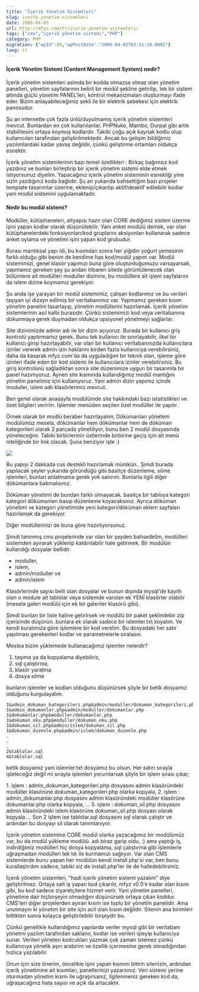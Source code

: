 ```yaml
---
title: "İçerik Yönetim Sistemleri"
slug: icerik-yonetim-sistemleri
date: 2006-04-03
url: http://mfyz.com/tr/icerik-yonetim-sistemleri/
tags: ["cms","içerik yönetim sistemi","PHP"]
category: PHP
migration: {"wpId":89,"wpPostDate":"2006-04-03T03:51:50.000Z"}
lang: tr
---
```


#### İçerik Yönetim Sistemi (Content Management System) nedir?

İçerik yönetim sistemleri aslında bir kodda olmazsa olmaz olan yönetim panelleri, yönetim sayfalarının belirli bir modül şekline getirilip, tek bir sistem altında güçlü yönetim PANEL'leri, kontrol mekanizmaları oluşturmayı ifade eder. Bizim anlayabileceğimiz şekli ile bir elektrik şebekesi için elektrik panosudur.

Şu an internette çok fazla ünlü/duyulmamış içerik yönetim sistemleri mevcut. Bunlardan en çok kullanılanlar, PHPNuke, Mambo, Durpal gibi artık stabilitesini ortaya koymuş kodlardır. Takibi çoğu açık kaynak kodlu olup kullanıcıları tarafından geliştirilmektedir. Ancak bu gelişim bildiğimiz yazılımlardaki kadar yavaş değildir, çünkü geliştirme ortamları oldukça esnektir.

İçerik yönetim sistemlerinin bazı temel özellikleri : Birkaç bağımsız kod yazdınız ve bunları birleştirip bir içerik yönetim sistemi elde etmek istiyorsunuz diyelim. Yapacağınız içerik yönetim sisteminin esnekliği yine sizin yazdığınız koda bağlıdır. Şu an yukarıda bahsettiğim bazı projeler template tasarımlar üzerine, eklenip/çıkarılıp aktif/deaktif edilebilir kodlar yani modül sistemini uygulamaktadır.

#### Nedir bu modül sistemi?

Modüller, kütüphaneleri, altyapısı hazır olan CORE dediğimiz sistem üzerine işini yapan kodlar olarak düşünülebilir. Yani anket modülü demek, var olan kütüphanelerdeki fonksiyonları/kod gruplarını aksiyonları kullanarak sadece anket oylama ve yönetimi işini yapan kod grubudur.

Burası mantıksal yapı idi, bu kısımdan sonra her yiğidin yoğurt yemesinin farklı olduğu gibi benim de kendime has kod/modül yapım var. Modül sistemimizi, genel klasör yapımızı buna göre oluşturduğumuzu varsayarsak, yapmamız gereken şey şu andan itibaren sitede görüntülenecek olan bölümlere ait modülleri moduller dizinine, bu modüllere ait işlem sayfalarını da islem dizine koymamız gerekiyor.

Şu anda işe yarayan bir modül sistemimiz, çalışan kodlarımız ve bu verileri taşıyan iyi dizayn edilmiş bir veritabanımız var. Yapmamız gereken kısım yönetim panelini tasarlayıp, yönetim modüllerini hazırlamak. İçerik yönetim sistemlerinin asıl kalbi burasıdır. Çünkü sistemimizi kod veya veritabanına dokunmaya gerek duymadan oldukça opsiyonel yönetmeyi sağlarlar.

Site dizinimizde admin adı ile bir dizin açıyoruz. Burada bir kullanıcı griş kontrolü yaptırmamız gerek. Bunu tek kullanıcı ile sınırlayabilir, ilkel bir kullanıcı girişi hazırlayabilir, var olan bir kullanıcı veritabanınızda kullanıcılara izinler vererek admin izin haklarını birden fazla kullanıcıya verebilirsiniz, daha da kasarak mfyz.com'da da uyguladığım bir teknik olan, işleme göre izinleri ifade eden bir kod sistemi ile kullanıcılara izinler verebilirsiniz. Bu giriş kontrolünü sağladıktan sonra site düzenimize uygun bir tasarımla bir panel hazırlıyoruz. Aynen site kısmında kullandığımız modül mantığını yönetim panelimiz için kullanıyoruz. Yani admin dizin yapımız içinde moduller, islem adlı klasörlerimiz mevcut.

Ben genel olarak anasayfa modülümde site hakkındaki bazı istatistikleri ve özet bilgileri veririm. İşlemler menüden seçilen özel modüller ile yapılır.

Örnek olarak bir modlü beraber hazırlayalım; Dökümanları yönetem modülümüz mesela, dökümanlar hem dökümanlar hem de döküman kategorileri olarak 2 parçada yönetiliyor, bunu ben 2 modül dosyasında yöneteceğim. Tabiki birbirlerinin üstlerinde birbirine geçiş için alt menü niteliğinde bir link olacak. Şuna benziyor işte :)

![](/images/archive/tr/2006/04/cms.gif)

Bu yapıyı 2 dakkada css destekli hazırlamak mümkün.. Şimdi burada yapılacak şeyler yukarıda göründüğü gibi basitçe düzenleme, silme işlemleri, bunları anlatmama gerek yok sanırım. Bunlarla ilgili diğer dökümanlara bakmalısınız.

Döküman yönetimi de bundan farklı olmayacak. basitçe bir tabloya kategori kategori dökümanları basıp düzenleme koyacaksınız. Ayrıca döküman yönetimi ve kategori yönetimide yeni kategori/döküman eklem sayfaları hazırlamak da gerekiyor.

Diğer modüllerinizi de buna göre hazırlıyorsunuz.

Şimdi tanınmış cms projelerinde var olan bir şeyden bahsedelim, modülleri sistemden ayırarak yüklenip kaldırılabilir hale getirmek. Bir modülün kullandığı dosyalar bellidir.

*   moduller,
*   islem,
*   admin/moduller ve
*   admin/islem

Klasörlerinde sayısı belli olan dosyalar ve bunun dışında mysql'de kayıtlı olan o module ait tablolar veya sistemde varolan ek YENİ klasörler olabilir (mesela galeri modülü için ek bir galeriler klasörü gibi).

Şimdi bunları bir liste haline getirirsek ve modülü bir paket şeklindebir zip içerisinde düşünün. bunlara ek olarak sadece bir islemler.txt koyalım. Ve kendi kuralımıza göre işlemlere bir kod verelim. Bu dosyadaki her satır yapılması gerekenleri kodlar ve parametrelerle sıralasın.

Meslea bizim yüklemede kullanacağımız işlemler nelerdir?

1.  taşıma ya da kopyalama diyebiliriz,
2.  sql çalıştırma,
3.  klasör yaratma
4.  dosya silme

bunların işlemler ve kodları olduğunu düşünürsek şöyle bir betik dosyamız olduğunu kurgulayalım.

```
1&admin_dokuman_kategorileri.php&admin/moduller/dokuman_kategorileri.php
1&admin_dokumanlar.php&admin/moduller/dokumanlar.php
1&dokumanlar.php&moduller/dokumanlar.php
1&dokuman_oku.php&moduller/dokuman_oku.php
1&dokuman_sil.php&admin/islem/dokuman_sil.php
1&dokuman_duzenle.php&admin/islem/dokuman_duzenle.php
.
.
.
2&tablolar.sql
4&tablolar.sql

```

betik dosyamız yani islemler.txt dosyamız bu olsun. Her satırı sırayla işleteceğiz değil mi sırayla işlemleri yorumlarsak şöyle bir işlem sırası çıkar;

1\. işlem : admin_dokuman_kategorileri.php dosyasını admin klasöründeki modüller klasörüne dokuman_kategorileri.php olarka kopyala, 2. işlem : admin_dokumanlar.php dosyasını admin klasöründeki modüller klasörüne dokumanlar.php olarka kopyala, ... 5. işlem : dokuman_sil.php dosyasını admin klasöründeki islem klasörüne dokuman_sil.php dosyası olarak kopyala ... Son 2 işlem ise tablolar.sql dosyasını sql olarak çalıştır ve ardından bu dosyayı sil olarak tanımlanıyor.

İçerik yönetim sistemine CORE modül olarka yazacağımız bir modülümüz var, bu da modül yükleme modülü. adı biraz garip oldu, :) ama yaptığı iş, indirdiğimiz modülleri hiç dosya kopyalama, sql çalıştırma gibi işlemlerle uğraşmadan modülleri tek tık ile kurmamızı sağlıyor. Var olan CMS sistemlerde bunu yapan her modülün kendi install.php'si var, ben bunu kurallaştırdım sadece, tabiki siz de install.php'ler ile de halledebilirsiniz.

İçerik yönetim sistemleri, "hadi içerik yönetim sistemi yazalım" diye geliştirilmez. Ortaya salt iş yapan kod çıkarılır, mfyz v0.5'e kadar olan kısım gibi, bu kod sadece ziyaretçilere hizmet verir. Yani yönetim panelleri, yönetime dair hiçbirşeyin olmadığını düşünürsek ortaya çıkan koddur. CMS'leri diğer projelerden ayıran kısım ise toplu bir yönetim panelidir. Ama unutmayın ki yönetim bir site için acil olan kısım değildir. Sitenin ana birimleri bittikten sonra kolayca geliştirilebilir birşeydir bu.

Çünkü genellikle kullandığımız yapılarda veriler mysql gibi bir veritabanı yönetmi yazılım tarafından saklanır, kodlar ise verileri işleyip kullanıcıya sunar. Verileri yöneten kodcukları yazmak çok zaman istemez çünkü kullanıcıya yönelik aşırı arabirim ve özellik içermesine gerek olmadığından hızlıca yazılabilir.

Onun için size önerim, öncelikle işini yapan kısmını bitirin sitenizin, ardından içerik yönetimine ait kısımları, panellerinizi yazarsınız. Veri sistemi yerine oturmadan yönetim kısmı ile uğraşırsanız, ilgilenmeniz gereken kod da, uğraşacağınız hata sayısı ve açık da artacaktır.